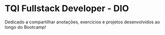 # TQI Fullstack Developer - DIO
Dedicado a compartilhar anotações, exercícios e projetos desenvolvidos ao longo do Bootcamp!
